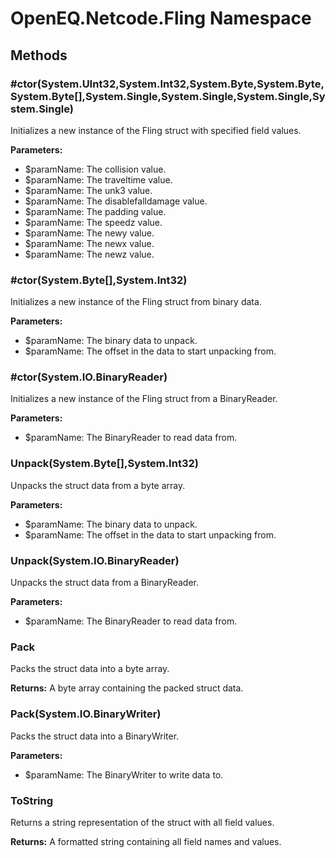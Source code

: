 ﻿# OpenEQ.Netcode.Fling Namespace

## Methods

### #ctor(System.UInt32,System.Int32,System.Byte,System.Byte,System.Byte[],System.Single,System.Single,System.Single,System.Single)

Initializes a new instance of the Fling struct with specified field values.

**Parameters:**

- $paramName: The collision value.
- $paramName: The traveltime value.
- $paramName: The unk3 value.
- $paramName: The disablefalldamage value.
- $paramName: The padding value.
- $paramName: The speedz value.
- $paramName: The newy value.
- $paramName: The newx value.
- $paramName: The newz value.

### #ctor(System.Byte[],System.Int32)

Initializes a new instance of the Fling struct from binary data.

**Parameters:**

- $paramName: The binary data to unpack.
- $paramName: The offset in the data to start unpacking from.

### #ctor(System.IO.BinaryReader)

Initializes a new instance of the Fling struct from a BinaryReader.

**Parameters:**

- $paramName: The BinaryReader to read data from.

### Unpack(System.Byte[],System.Int32)

Unpacks the struct data from a byte array.

**Parameters:**

- $paramName: The binary data to unpack.
- $paramName: The offset in the data to start unpacking from.

### Unpack(System.IO.BinaryReader)

Unpacks the struct data from a BinaryReader.

**Parameters:**

- $paramName: The BinaryReader to read data from.

### Pack

Packs the struct data into a byte array.

**Returns:** A byte array containing the packed struct data.

### Pack(System.IO.BinaryWriter)

Packs the struct data into a BinaryWriter.

**Parameters:**

- $paramName: The BinaryWriter to write data to.

### ToString

Returns a string representation of the struct with all field values.

**Returns:** A formatted string containing all field names and values.


